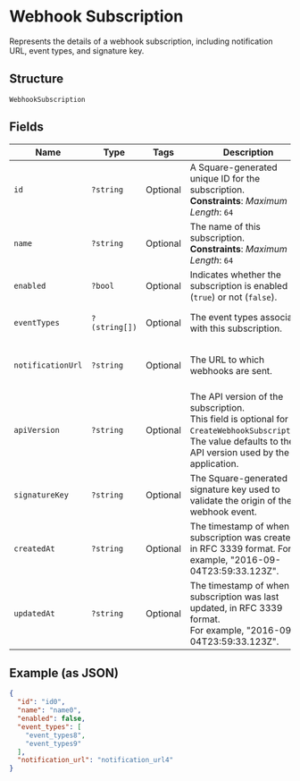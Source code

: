 
# Webhook Subscription

Represents the details of a webhook subscription, including notification URL,
event types, and signature key.

## Structure

`WebhookSubscription`

## Fields

| Name | Type | Tags | Description | Getter | Setter |
|  --- | --- | --- | --- | --- | --- |
| `id` | `?string` | Optional | A Square-generated unique ID for the subscription.<br>**Constraints**: *Maximum Length*: `64` | getId(): ?string | setId(?string id): void |
| `name` | `?string` | Optional | The name of this subscription.<br>**Constraints**: *Maximum Length*: `64` | getName(): ?string | setName(?string name): void |
| `enabled` | `?bool` | Optional | Indicates whether the subscription is enabled (`true`) or not (`false`). | getEnabled(): ?bool | setEnabled(?bool enabled): void |
| `eventTypes` | `?(string[])` | Optional | The event types associated with this subscription. | getEventTypes(): ?array | setEventTypes(?array eventTypes): void |
| `notificationUrl` | `?string` | Optional | The URL to which webhooks are sent. | getNotificationUrl(): ?string | setNotificationUrl(?string notificationUrl): void |
| `apiVersion` | `?string` | Optional | The API version of the subscription.<br>This field is optional for `CreateWebhookSubscription`.<br>The value defaults to the API version used by the application. | getApiVersion(): ?string | setApiVersion(?string apiVersion): void |
| `signatureKey` | `?string` | Optional | The Square-generated signature key used to validate the origin of the webhook event. | getSignatureKey(): ?string | setSignatureKey(?string signatureKey): void |
| `createdAt` | `?string` | Optional | The timestamp of when the subscription was created, in RFC 3339 format. For example, "2016-09-04T23:59:33.123Z". | getCreatedAt(): ?string | setCreatedAt(?string createdAt): void |
| `updatedAt` | `?string` | Optional | The timestamp of when the subscription was last updated, in RFC 3339 format.<br>For example, "2016-09-04T23:59:33.123Z". | getUpdatedAt(): ?string | setUpdatedAt(?string updatedAt): void |

## Example (as JSON)

```json
{
  "id": "id0",
  "name": "name0",
  "enabled": false,
  "event_types": [
    "event_types8",
    "event_types9"
  ],
  "notification_url": "notification_url4"
}
```

